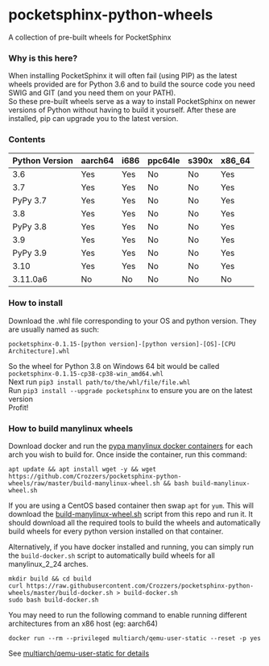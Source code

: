 # pocketsphinx-python-wheels
A collection of pre-built wheels for PocketSphinx 


### Why is this here?
When installing PocketSphinx it will often fail (using PIP) as the latest wheels provided are for Python 3.6 and to build the source code you need SWIG and GIT (and you need them on your PATH).  
So these pre-built wheels serve as a way to install PocketSphinx on newer versions of Python without having to build it yourself. After these are installed, pip can upgrade you to the latest version.

### Contents

| Python Version | aarch64       | i686          | ppc64le       | s390x         | x86_64        |
|----------------|---------------|---------------|---------------|---------------|---------------|
| 3.6            | Yes           | Yes           | No            | No            | Yes           |
| 3.7            | Yes           | Yes           | No            | No            | Yes           |
| PyPy 3.7       | Yes           | Yes           | No            | No            | Yes           |
| 3.8            | Yes           | Yes           | No            | No            | Yes           |
| PyPy 3.8       | Yes           | Yes           | No            | No            | Yes           |
| 3.9            | Yes           | Yes           | No            | No            | Yes           |
| PyPy 3.9       | Yes           | Yes           | No            | No            | Yes           |
| 3.10           | Yes           | Yes           | No            | No            | Yes           |
| 3.11.0a6       | No            | No            | No            | No            | No            |


### How to install
Download the .whl file corresponding to your OS and python version. They are usually named as such:  

    pocketsphinx-0.1.15-[python version]-[python version]-[OS]-[CPU Architecture].whl  


So the wheel for Python 3.8 on Windows 64 bit would be called `pocketsphinx-0.1.15-cp38-cp38-win_amd64.whl`  
Next run `pip3 install path/to/the/whl/file/file.whl`  
Run `pip3 install --upgrade pocketsphinx` to ensure you are on the latest version  
Profit!


### How to build manylinux wheels
Download docker and run the [pypa manylinux docker containers](https://github.com/pypa/manylinux#docker-images) for each arch you wish
to build for. Once inside the container, run this command:  
```
apt update && apt install wget -y && wget https://github.com/Crozzers/pocketsphinx-python-wheels/raw/master/build-manylinux-wheel.sh && bash build-manylinux-wheel.sh
```
If you are using a CentOS based container then swap `apt` for `yum`.
This will download the [build-manylinux-wheel.sh](https://github.com/Crozzers/pocketsphinx-python-wheels/raw/master/build-manylinux-wheel.sh)
script from this repo and run it. It should download all the required tools to build the wheels and automatically build wheels for every python version installed
on that container.

Alternatively, if you have docker installed and running, you can simply run the `build-docker.sh` script
to automatically build wheels for all manylinux_2_24 arches.
```
mkdir build && cd build
curl https://raw.githubusercontent.com/Crozzers/pocketsphinx-python-wheels/master/build-docker.sh > build-docker.sh
sudo bash build-docker.sh
```
You may need to run the following command to enable running different architectures from an x86 host (eg: aarch64)
```
docker run --rm --privileged multiarch/qemu-user-static --reset -p yes
```
See [multiarch/qemu-user-static for details](https://github.com/multiarch/qemu-user-static)